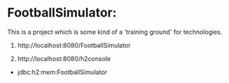 FootballSimulator:
========================

This is a project which is some kind of a 'training ground' for technologies.

1. http://localhost:8080/FootballSimulator

2. http://localhost:8080/h2console
 - jdbc:h2:mem:FootballSimulator
